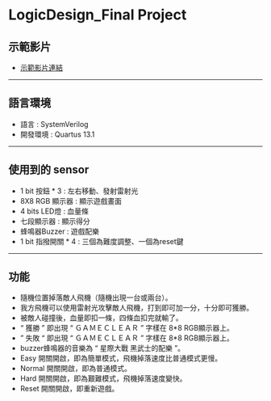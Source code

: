 # LogicDesign_Final Project
## 示範影片
* [示範影片連結](https://youtu.be/JTiczNOaXB0)

---

## 語言環境
* 語言 : SystemVerilog
* 開發環境 : Quartus 13.1

---

## 使用到的 sensor
* 1 bit 按鈕 * 3 : 左右移動、發射雷射光
* 8X8 RGB 顯示器 : 顯示遊戲畫面
* 4 bits LED燈 : 血量條
* 七段顯示器 : 顯示得分
* 蜂鳴器Buzzer : 遊戲配樂
* 1 bit 指撥開關 * 4 : 三個為難度調整、一個為reset鍵

---

## 功能
* 隨機位置掉落敵人飛機（隨機出現一台或兩台）。
* 我方飛機可以使用雷射光攻擊敵人飛機，打到即可加一分，十分即可獲勝。
* 被敵人碰撞後，血量即扣一條，四條血扣完就輸了。
* “ 獲勝 ” 即出現 “ ＧＡＭＥＣＬＥＡＲ ” 字樣在 8*8 RGB顯示器上。
* ” 失敗 “ 即出現 “ ＧＡＭＥＣＬＥＡＲ ” 字樣在 8*8 RGB顯示器上。
* buzzer蜂鳴器的音樂為 “ 星際大戰 黑武士的配樂 ”。
* Easy 開關開啟，即為簡單模式，飛機掉落速度比普通模式更慢。
* Normal 開關開啟，即為普通模式。
* Hard 開關開啟，即為艱難模式，飛機掉落速度變快。
* Reset 開關開啟，即重新遊戲。
